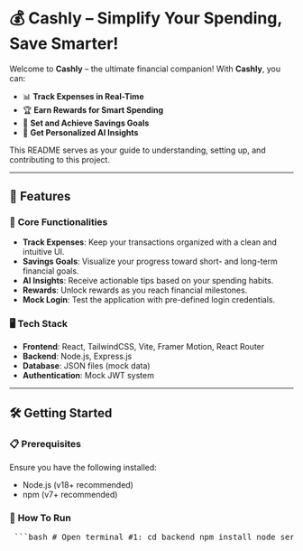 # 💰 **Cashly** – Simplify Your Spending, Save Smarter!

Welcome to **Cashly** – the ultimate financial companion! With **Cashly**, you can:
- 📊 **Track Expenses in Real-Time**
- 🏆 **Earn Rewards for Smart Spending**
- 🎯 **Set and Achieve Savings Goals**
- 🤖 **Get Personalized AI Insights**

This README serves as your guide to understanding, setting up, and contributing to this project.

---

## 🌟 **Features**
### 🚀 **Core Functionalities**
- **Track Expenses**: Keep your transactions organized with a clean and intuitive UI.
- **Savings Goals**: Visualize your progress toward short- and long-term financial goals.
- **AI Insights**: Receive actionable tips based on your spending habits.
- **Rewards**: Unlock rewards as you reach financial milestones.
- **Mock Login**: Test the application with pre-defined login credentials.

### 🖥️ **Tech Stack**
- **Frontend**: React, TailwindCSS, Vite, Framer Motion, React Router
- **Backend**: Node.js, Express.js
- **Database**: JSON files (mock data)
- **Authentication**: Mock JWT system

---

## 🛠️ **Getting Started**

### 📋 **Prerequisites**
Ensure you have the following installed:
- Node.js (v18+ recommended)
- npm (v7+ recommended)

### 🏃 **How To Run**
<pre> ```bash # Open terminal #1: cd backend npm install node server.js # Open terminal #2: cd frontend npm install npm run dev ``` </pre>
